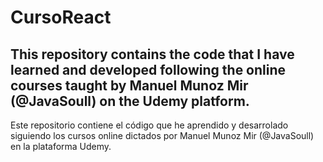 # CursoReact

This repository contains the code that I have learned and developed following the online courses taught by Manuel Munoz Mir (@JavaSoull) on the Udemy platform.
---------------------------------------------------------------------------------------------------------------------------------------------------------------
Este repositorio contiene el código que he aprendido y desarrolado siguiendo los cursos online dictados por Manuel Munoz Mir (@JavaSoull) en la plataforma Udemy.
